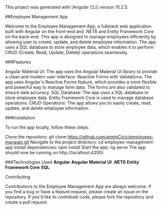 

This project was generated with [Angular CLI] version 15.2.5.

##Employee Management App

Welcome to the Employee Management App, a fullstack web application built with Angular on the front-end and .NET6 and Entity Framework Core on the back-end. This app is designed to  manage  employees efficiently by allowing  user to create, update, and delete employee information. The app uses a SQL database to store employee data, which enables it to perform CRUD (Create, Read, Update, Delete) operations seamlessly.

###Features

Angular Material UI: The app uses the Angular Material UI library to provide a clean and modern user interface.
Reactive Forms with Validations: The app uses Angular's Reactive Forms feature, which provides a more flexible and powerful way to manage form data. The forms are also validated to ensure data accuracy.
SQL Database: The app uses a SQL database to store employee data. Entity Framework Core is used to manage database operations.
CRUD Operations: The app allows you to easily create, read, update, and delete employee information.

###Installation

To run the app locally, follow these steps:

Clone the repository: git clone https://github.com/arminCicic/employees-manager.git
Navigate to the project directory: cd employee-management-app
Install dependencies: npm install
Start the app: ng serve
The app should now be running on http://localhost:4200/.

###Technologies Used
**Angular**     **Angular Material UI**   **.NET6**   **Entity Framework Core**   **SQL**


Contributing

Contributions to the Employee Management App are always welcome. If you find a bug or have a feature request, please create an issue on the repository. If you'd like to contribute code, please fork the repository and create a pull request.
